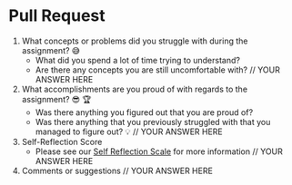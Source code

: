 # Pull Request

1. What concepts or problems did you struggle with during the assignment? 😅
    * What did you spend a lot of time trying to understand?
    * Are there any concepts you are still uncomfortable with?
    // YOUR ANSWER HERE
1. What accomplishments are you proud of with regards to the assignment? 😎 🏆
    * Was there anything you figured out that you are proud of?
    * Was there anything that you previously struggled with that you managed to figure out? 💡
  // YOUR ANSWER HERE
1. Self-Reflection Score
    * Please see our [Self Reflection Scale](https://github.com/codechrysalis/students/wiki/Self-Reflection-Scale) for more information
  // YOUR ANSWER HERE
1. Comments or suggestions
  // YOUR ANSWER HERE
